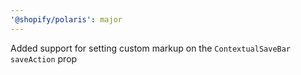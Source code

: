 ```yaml
---
'@shopify/polaris': major
---
```


Added support for setting custom markup on the `ContextualSaveBar` `saveAction` prop

